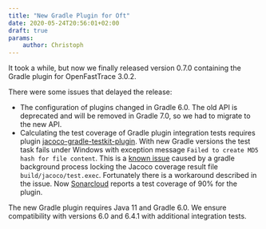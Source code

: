 ```yaml
---
title: "New Gradle Plugin for Oft"
date: 2020-05-24T20:56:01+02:00
draft: true
params:
    author: Christoph
---
```


It took a while, but now we finally released version 0.7.0 containing the Gradle plugin for OpenFastTrace 3.0.2.

There were some issues that delayed the release:

- The configuration of plugins changed in Gradle 6.0. The old API is deprecated and will be removed in Gradle 7.0, so we had to migrate to the new API.
- Calculating the test coverage of Gradle plugin integration tests requires plugin [jacoco-gradle-testkit-plugin](https://github.com/koral--/jacoco-gradle-testkit-plugin). With new Gradle versions the test task fails under Windows with exception message `Failed to create MD5 hash for file content`. This is a [known issue](https://github.com/koral--/jacoco-gradle-testkit-plugin/issues/9) caused by a gradle background process locking the Jacoco coverage result file `build/jacoco/test.exec`. Fortunately there is a workaround described in the issue. Now [Sonarcloud](https://sonarcloud.io/dashboard?id=org.itsallcode%3Aopenfasttrace-gradle) reports a test coverage of 90% for the plugin.

The new Gradle plugin requires Java 11 and Gradle 6.0. We ensure compatibility with versions 6.0 and 6.4.1 with additional integration tests.